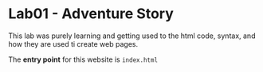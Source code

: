 # Lab01 - Adventure Story

This lab was purely learning and getting used to the html code, syntax, and how they are used ti create web pages.

The **entry point** for this website is ```index.html```